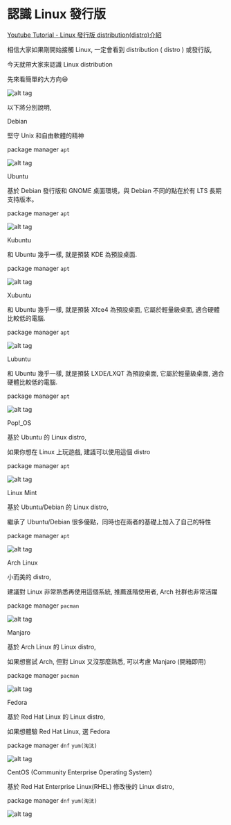 # 認識 Linux 發行版

[Youtube Tutorial - Linux 發行版 distribution(distro)介紹](https://youtu.be/eCFfpJcd9c4)

相信大家如果剛開始接觸 Linux, 一定會看到 distribution ( distro ) 或發行版,

今天就帶大家來認識 Linux distribution

先來看簡單的大方向:smile:

![alt tag](https://i.imgur.com/vRpTRhJ.png)

以下將分別說明,

Debian

堅守 Unix 和自由軟體的精神

package manager `apt`

![alt tag](https://i.imgur.com/qU60iOp.png)

Ubuntu

基於 Debian 發行版和 GNOME 桌面環境，與 Debian 不同的點在於有 LTS 長期支持版本。

package manager `apt`

![alt tag](https://i.imgur.com/qD6i2fj.png)

Kubuntu

和 Ubuntu 幾乎一樣, 就是預裝 KDE 為預設桌面.

package manager `apt`

![alt tag](https://i.imgur.com/8gQXSRT.png)

Xubuntu

和 Ubuntu 幾乎一樣, 就是預裝 Xfce4 為預設桌面, 它屬於輕量級桌面, 適合硬體比較低的電腦.

package manager `apt`

![alt tag](https://i.imgur.com/eDzs0ex.png)

Lubuntu

和 Ubuntu 幾乎一樣, 就是預裝 LXDE/LXQT 為預設桌面, 它屬於輕量級桌面, 適合硬體比較低的電腦.

package manager `apt`

![alt tag](https://i.imgur.com/hL2v8GQ.png)

Pop!_OS

基於 Ubuntu 的 Linux distro,

如果你想在 Linux 上玩遊戲, 建議可以使用這個 distro

package manager `apt`

![alt tag](https://i.imgur.com/1k1qR02.png)

Linux Mint

基於 Ubuntu/Debian 的 Linux distro,

繼承了 Ubuntu/Debian 很多優點，同時也在兩者的基礎上加入了自己的特性

package manager `apt`

![alt tag](https://i.imgur.com/0lh0IHt.png)

Arch Linux

小而美的 distro,

建議對 Linux 非常熟悉再使用這個系統, 推薦進階使用者, Arch 社群也非常活躍

package manager `pacman`

![alt tag](https://i.imgur.com/9hhhCDH.png)

Manjaro

基於 Arch Linux 的 Linux distro,

如果想嘗試 Arch, 但對 Linux 又沒那麼熟悉, 可以考慮 Manjaro (開箱即用)

package manager `pacman`

![alt tag](https://i.imgur.com/cq6iVRZ.png)

Fedora

基於 Red Hat Linux 的 Linux distro,

如果想體驗 Red Hat Linux, 選 Fedora

package manager `dnf` `yum(淘汰)`

![alt tag](https://i.imgur.com/lMpXuYa.png)

CentOS (Community Enterprise Operating System)

基於 Red Hat Enterprise Linux(RHEL) 修改後的 Linux distro,

package manager `dnf` `yum(淘汰)`

![alt tag](https://i.imgur.com/TDDkohP.png)
